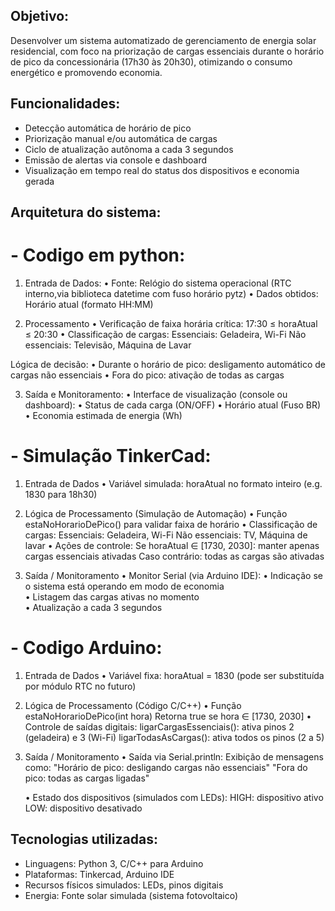 ## Objetivo:
Desenvolver um sistema automatizado de gerenciamento de energia solar residencial, com foco na priorização de cargas essenciais durante o horário de pico da concessionária (17h30 às 20h30), otimizando o consumo energético e promovendo economia.

## Funcionalidades:
- Detecção automática de horário de pico
- Priorização manual e/ou automática de cargas
- Ciclo de atualização autônoma a cada 3 segundos
- Emissão de alertas via console e dashboard
- Visualização em tempo real do status dos dispositivos e economia gerada

## Arquitetura do sistema:
# - Codigo em python:
1. Entrada de Dados:
  • Fonte: Relógio do sistema operacional (RTC interno,via biblioteca datetime com fuso horário pytz)
  • Dados obtidos: Horário atual (formato HH:MM)

2. Processamento
  • Verificação de faixa horária crítica: 17:30 ≤ horaAtual ≤ 20:30
  • Classificação de cargas:
    Essenciais: Geladeira, Wi-Fi
    Não essenciais: Televisão, Máquina de Lavar

Lógica de decisão:
  • Durante o horário de pico: desligamento automático de cargas não essenciais
  • Fora do pico: ativação de todas as cargas

3. Saída e Monitoramento:
  • Interface de visualização (console ou dashboard):
  • Status de cada carga (ON/OFF)
  • Horário atual (Fuso BR)
  • Economia estimada de energia (Wh)

# - Simulação TinkerCad:
 1. Entrada de Dados
  • Variável simulada: horaAtual no formato inteiro (e.g. 1830 para 18h30)

 2. Lógica de Processamento (Simulação de Automação)
  • Função estaNoHorarioDePico() para validar faixa de horário
  • Classificação de cargas:
      Essenciais: Geladeira, Wi-Fi
      Não essenciais: TV, Máquina de lavar
  • Ações de controle:
      Se horaAtual ∈ [1730, 2030]: manter apenas cargas essenciais ativadas
      Caso contrário: todas as cargas são ativadas	

3. Saída / Monitoramento
   • Monitor Serial (via Arduino IDE):
   • Indicação se o sistema está operando em modo de economia	
   • Listagem das cargas ativas no momento	
   • Atualização a cada 3 segundos	

 # - Codigo Arduino:
 1. Entrada de Dados
   • Variável fixa: horaAtual = 1830 (pode ser substituída por módulo RTC no futuro)
    
2. Lógica de Processamento (Código C/C++)
   • Função estaNoHorarioDePico(int hora)
        Retorna true se hora ∈ [1730, 2030]
   • Controle de saídas digitais:
	ligarCargasEssenciais(): ativa pinos 2 (geladeira) e 3 (Wi-Fi)
        ligarTodasAsCargas(): ativa todos os pinos (2 a 5)

3. Saída / Monitoramento
    • Saída via Serial.println:
        Exibição de mensagens como:
        "Horário de pico: desligando cargas não essenciais"
        "Fora do pico: todas as cargas ligadas"

    • Estado dos dispositivos (simulados com LEDs):
       HIGH: dispositivo ativo
       LOW: dispositivo desativado

## Tecnologias utilizadas:
- Linguagens: Python 3, C/C++ para Arduino
- Plataformas: Tinkercad, Arduino IDE
- Recursos físicos simulados: LEDs, pinos digitais
- Energia: Fonte solar simulada (sistema fotovoltaico) 
